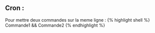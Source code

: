 ## Cron :
Pour mettre deux commandes sur la meme ligne :
{% highlight shell %}
Commande1 && Commande2
{% endhighlight %}
